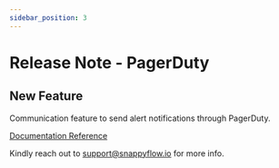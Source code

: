 ```yaml
---
sidebar_position: 3 
---
```

 # Release Note - PagerDuty

## New Feature

Communication feature to send alert notifications through PagerDuty.

[Documentation Reference](/docs/sidebar-sf-selfhosted-turbo/Alerts_notifications/Notifications/Create_Notification_Channel/pagerDuty)

Kindly reach out to [support@snappyflow.io](mailto:support@snappyflow.io) for more info.

